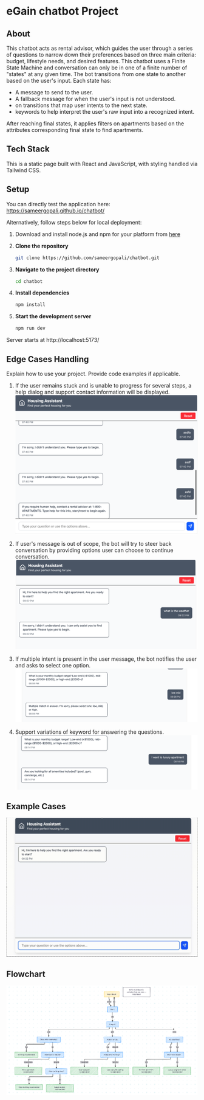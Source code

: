 # eGain chatbot Project

## About
This chatbot acts as rental advisor, which guides the user through a series of questions to narrow down their preferences based on three main criteria: budget, lifestyle needs, and desired features. This chatbot uses a Finite State Machine and conversation can only be in one of a finite number of "states" at any given time. The bot transitions from one state to another based on the user's input.   Each state has: 
- A message to send to the user.
- A fallback message for when the user's input is not understood.
- on transitions that map user intents to the next state.
- keywords to help interpret the user's raw input into a recognized intent.

After reaching final states, it applies filters on apartments based on the attributes corresponding final state to find apartments.

## Tech Stack
This is a static page built with React and JavaScript, with styling handled via Tailwind CSS.

## Setup
You can directly test the application here: https://sameergopali.github.io/chatbot/

Alternatively, follow steps below for local deployment:
1. Download and install node.js and npm for your platform from [here](https://docs.npmjs.com/downloading-and-installing-node-js-and-npm)

2. **Clone the repository**
    ```bash
    git clone https://github.com/sameergopali/chatbot.git
    ```

3. **Navigate to the project directory**
    ```bash
    cd chatbot
    ```
4. **Install dependencies**
    ```bash
    npm install
    ```

5. **Start the development server**
    ```bash
    npm run dev
    ```
Server starts at http://localhost:5173/


## Edge Cases Handling
Explain how to use your project. Provide code examples if applicable.
1. If the user remains stuck and is unable to progress for several steps, a help dialog and support contact information will be displayed.![repeated](public/repeated_failure.png)

2. If user's message is out of scope, the bot will try to steer back conversation by providing options user can choose to continue conversation.
![keyword](public/keyword.png)

3. If multiple intent is present in the user message, the bot notifies the user and asks to select one option.
![multiple](public/multiple.png)

4. Support variations of keyword for answering the questions.
![alt](public/alt.png)

## Example Cases
![demo](public/demo-egain.gif)
## Flowchart
![Workflow](public/workflow.png)
